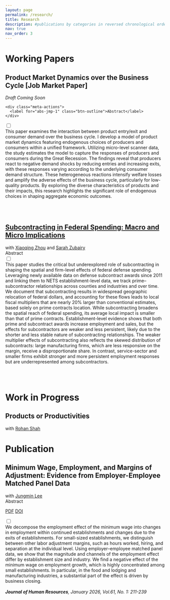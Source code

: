 ```yaml
---
layout: page
permalink: /research/
title: Research
description: #publications by categories in reversed chronological order. generated by jekyll-scholar.
nav: true
nav_order: 3
---
```


<!-- _pages/research.md -->
<div class="publications">

<h1 class="section-title">Working Papers</h1>

<h2>Product Market Dynamics over the Business Cycle  <span class="subtitle">[Job Market Paper]</span></h2>
<div class="meta-row">
    <span class="meta-left"> <i>Draft Coming Soon</i>
    </span>
    
    <div class="meta-actions">
      <label for="abs-jmp-1" class="btn-outline">Abstract</label>
    </div>
</div>

 <input id="abs-jmp-1" type="checkbox" class="abstract-toggle">
  <div class="abstract-content">
    This paper examines the interaction between product entry/exit and consumer demand over the business cycle. I develop a model of product market dynamics featuring endogenous choices of producers and consumers within a unified framework. Utilizing micro-level scanner data, the study estimates the model to capture the responses of producers and consumers during the Great Recession. The findings reveal that producers react to negative demand shocks by reducing entries and increasing exits, with these responses varying according to the underlying consumer demand structure. These heterogeneous reactions intensify welfare losses and amplify the adverse effects of the business cycle, particularly for low-quality products. By exploring the diverse characteristics of products and their impacts, this research highlights the significant role of endogenous choices in shaping aggregate economic outcomes.
  </div>


<br><br>

<h2>
  <a href="https://geumbipark.github.io/assets/pdf/PZZ_subcontracting_27Aug2025.pdf" target="_blank">
    Subcontracting in Federal Spending: Macro and Micro Implications
  </a>
</h2>
 <div class="meta-row">
    <span class="meta-left"> 
      with
<a href="https://sites.google.com/a/umich.edu/xqzhou/home?authuser=0" target="_blank">Xiaoqing Zhou</a>
and
<a href="https://sites.google.com/site/sarahzubairy/home?authuser=0" target="_blank">Sarah Zubairy</a>
    </span>
    <div class="meta-actions">
      <label for="abs-sub-1" class="btn-outline">Abstract</label>
    </div>
  </div>
  
<input id="abs-sub-1" type="checkbox" class="abstract-toggle">
  <div class="abstract-content">
    This paper studies the critical but underexplored role of subcontracting in shaping the spatial and firm-level effects of federal defense spending. Leveraging newly available data on defense subcontract awards since 2011 and linking them to NETS establishment-level data, we track prime–subcontractor relationships across counties and industries and over time. We document that subcontracting results in widespread geographic relocation of federal dollars, and accounting for these flows leads to local fiscal multipliers that are nearly 20% larger than conventional estimates, based solely on prime contracts location. While subcontracting broadens the spatial reach of federal spending, its average local impact is smaller than that of prime contracts. Establishment-level evidence shows that both prime and subcontract awards increase employment and sales, but the effects for subcontractors are weaker and less persistent, likely due to the shorter and less stable nature of subcontracting relationships. The weaker multiplier effects of subcontracting also reflects the skewed distribution of subcontracts: large manufacturing firms, which are less responsive on the margin, receive a disproportionate share. In contrast, service-sector and smaller firms exhibit stronger and more persistent employment responses but are underrepresented among subcontractors.
  </div>

<br> <br>

<h1 class="section-title">Work in Progress</h1>

<h2>Products or Productivities</h2>
with
<a href="https://sites.google.com/view/rohan-shah/home?authuser=0" target="_blank">Rohan Shah</a>
<br>

<h1 class="section-title">Publication</h1>

<h2>Minimum Wage, Employment, and Margins of Adjustment: Evidence from Employer-Employee Matched Panel Data</h2>

<div class="meta-row">
<span class="meta-left">
  with <a href="https://sites.google.com/view/jungminlee71/home?authuser=0" target="_blank">Jungmin Lee</a>
</span>

<div class="meta-actions">
  <label for="abs-mw-1" class="btn-outline">Abstract</label>
    
  <a href="/assets/pdf/Jungmin_Lee-Geumbi_Park-Final Manuscript w Appendix.pdf" class="btn-outline" target="_blank">PDF</a>
  <a href="https://doi.org/10.3368/jhr.0820-11082R3" class="btn-outline" target="_blank">DOI</a>

</div>
</div>

<input id="abs-mw-1" type="checkbox" class="abstract-toggle">
<div class="abstract-content">
We decompose the employment effect of the minimum wage into changes in employment within continued establishments and changes due to the exits of establishments. For small-sized establishments, we distinguish between other labor adjustment margins, such as hours worked, hiring, and separation at the individual level. Using employer–employee matched panel data, we show that the magnitude and channels of the employment effect differ by establishment size and industry. We find a negative effect of the minimum wage on employment growth, which is highly concentrated among small establishments. In particular, in the food and lodging and manufacturing industries, a substantial part of the effect is driven by business closing.
</div>  
<br>
<i><b>Journal of Human Resources</b>, January 2026, Vol.61, No. 1: 211-239</i>
<br>



</div>
